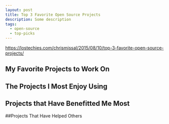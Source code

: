 ```yaml
---
layout: post
title: Top 3 Favorite Open Source Projects
description: Some description
tags:
  - open-source
  - top-picks
---
```


https://lostechies.com/chrismissal/2015/08/10/top-3-favorite-open-source-projects/

## My Favorite Projects to Work On

## The Projects I Most Enjoy Using

## Projects that Have Benefitted Me Most

##Projects That Have Helped Others